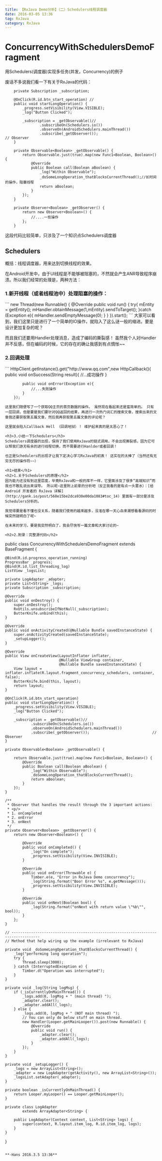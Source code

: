 ```yaml
---
title: 【RxJava Demo分析】（二）Schedulers线程调度器
date: 2016-03-05 13:36
tag: RxJava
category: RxJava
---
```

<h1>ConcurrencyWithSchedulersDemoFragment</h1>
用Schedulers(调度器)实现多任务(并发，Concurrency)的例子

<!-- more -->
废话不多说我们看一下有关于RxJava的代码：

```
	private Subscription _subscription;

    @OnClick(R.id.btn_start_operation) //
    public void startLongOperation() {
        _progress.setVisibility(View.VISIBLE);
        _log("Button Clicked");

        _subscription = _getObservable()//
                .subscribeOn(Schedulers.io())
                .observeOn(AndroidSchedulers.mainThread())
                .subscribe(_getObserver());                             // Observer
    }

    private Observable<Boolean> _getObservable() {
        return Observable.just(true).map(new Func1<Boolean, Boolean>() {
            @Override
            public Boolean call(Boolean aBoolean) {
                _log("Within Observable");
                _doSomeLongOperation_thatBlocksCurrentThread();//长时间的操作，阻塞线程
                return aBoolean;
            }
        });
    }

    private Observer<Boolean> _getObserver() {
        return new Observer<Boolean>() {
			//....一些操作
        };
    }
```
这段代码比较简单，只涉及了一个知识点Schedulers调度器
<h2>Schedulers</h2>
概括：线程调度器，用来达到切换线程的效果。

在Android开发中，由于UI线程是不能够被阻塞的，不然就会产生ANR导致程序崩溃。所以我们经常的处理是，两种方法：
<h3>1.新开线程（或者线程池中）处理阻塞的操作：</h3>
```
        new Thread(new Runnable() {
            @Override
            public void run() {
                try{
                    mEntity = getEntity();
                    mHandler.obtainMessage(1,mEntity).sendToTarget();
                }catch (Exception e){
                    mHandler.sendEmptyMessage(0);
                }
            }
        }).start();
```
大家可以看到，我们这里只是进行了一个简单的IO操作，就陷入了这么谜一般的缩进。要是设计更加复杂的呢？ 

而且我们还要用Handler处理消息，造成了编码的撕裂感！ 虽然我个人对Handler并不反感，但在编码的时候，它的存在的确让我感到有点惆怅~~
<h3>2.回调处理</h3>
```
		HttpClient.getInstance().get("http://www.qq.com",new HttpCallback(){
            public void onSuccess(String result){
                //...成功操作
            }

            public void onError(Exception e){
                //...失败操作
            }
        });
```
这里我们随便写了一个获取QQ主页的首页数据的操作。 虽然现在看起来还是蛮简单的。 只有一层回调，但是要是我们要针对QQ返回的结果，再进行一次热门词汇的搜索文章，搜索出来的文章我还要获取第五篇文章，然后我再获取第五篇文章的评论呢？

这里就会陷入Callback Hell （回调地狱）！ 维护起来真的是太恶心了！

<h3>3.小结一下Schedulers</h3>
Schedulers调度器的出现，保持了我们使用RxJava的链式调用，不会出现撕裂感，因为它可以帮我们游刃有余的进行线程切换，而不需要进行Hanlder或者回调！ 

也正是Schedulers的出现才让我下定决心学习RxJava的初衷！ 这实在的太棒了（当然还有无穷无尽的操作符~~）

<h1>结束</h1>
<h2>1.关于Schedulers的原理</h2>
因为能力还没有到这里层度，毕竟RxJava和一般的库不一样，它里面涉及了很多“高端知识”而我也不敢乱说出来误导。 所以呢~这里附上前辈的分析吧（反正我看的是有点一头雾水）：[给 Android 开发者的 RxJava 详解](http://gank.io/post/560e15be2dca930e00da1083#toc_14) 里面有一部分是涉及Schedulers分析的。

我觉得要是看不懂也没关系，随着我们使用的越来越多，没准在哪一天心血来潮想看看源码的时候突然就明白了呢~

在未来的学习，要是我突然明白了，我会尽快写一篇文章和大家讨论的~

<h2>2.附录：完整源代码</h2>
```
public class ConcurrencyWithSchedulersDemoFragment
        extends BaseFragment {

    @Bind(R.id.progress_operation_running)
    ProgressBar _progress;
    @Bind(R.id.list_threading_log)
    ListView _logsList;

    private LogAdapter _adapter;
    private List<String> _logs;
    private Subscription _subscription;

    @Override
    public void onDestroy() {
        super.onDestroy();
        RxUtils.unsubscribeIfNotNull(_subscription);
        ButterKnife.unbind(this);
    }

    @Override
    public void onActivityCreated(@Nullable Bundle savedInstanceState) {
        super.onActivityCreated(savedInstanceState);
        _setupLogger();
    }

    @Override
    public View onCreateView(LayoutInflater inflater,
                             @Nullable ViewGroup container,
                             @Nullable Bundle savedInstanceState) {
        View layout = inflater.inflate(R.layout.fragment_concurrency_schedulers, container, false);
        ButterKnife.bind(this, layout);
        return layout;
    }

    @OnClick(R.id.btn_start_operation)
    public void startLongOperation() {
        _progress.setVisibility(View.VISIBLE);
        _log("Button Clicked");

        _subscription = _getObservable()//
                .subscribeOn(Schedulers.io())
                .observeOn(AndroidSchedulers.mainThread())
                .subscribe(_getObserver());                             // Observer
    }

    private Observable<Boolean> _getObservable() {

        return Observable.just(true).map(new Func1<Boolean, Boolean>() {
            @Override
            public Boolean call(Boolean aBoolean) {
                _log("Within Observable");
                _doSomeLongOperation_thatBlocksCurrentThread();
                return aBoolean;
            }
        });
    }

    /**
     * Observer that handles the result through the 3 important actions:
     * <p/>
     * 1. onCompleted
     * 2. onError
     * 3. onNext
     */
    private Observer<Boolean> _getObserver() {
        return new Observer<Boolean>() {

            @Override
            public void onCompleted() {
                _log("On complete");
                _progress.setVisibility(View.INVISIBLE);
            }

            @Override
            public void onError(Throwable e) {
                Timber.e(e, "Error in RxJava Demo concurrency");
                _log(String.format("Boo! Error %s", e.getMessage()));
                _progress.setVisibility(View.INVISIBLE);
            }

            @Override
            public void onNext(Boolean bool) {
                _log(String.format("onNext with return value \"%b\"", bool));
            }
        };
    }

    // -----------------------------------------------------------------------------------
    // Method that help wiring up the example (irrelevant to RxJava)

    private void _doSomeLongOperation_thatBlocksCurrentThread() {
        _log("performing long operation");
        try {
            Thread.sleep(3000);
        } catch (InterruptedException e) {
            Timber.d("Operation was interrupted");
        }
    }

    private void _log(String logMsg) {
        if (_isCurrentlyOnMainThread()) {
            _logs.add(0, logMsg + " (main thread) ");
            _adapter.clear();
            _adapter.addAll(_logs);
        } else {
            _logs.add(0, logMsg + " (NOT main thread) ");
            // You can only do below stuff on main thread.
            new Handler(Looper.getMainLooper()).post(new Runnable() {
                @Override
                public void run() {
                    _adapter.clear();
                    _adapter.addAll(_logs);
                }
            });
        }
    }

    private void _setupLogger() {
        _logs = new ArrayList<String>();
        _adapter = new LogAdapter(getActivity(), new ArrayList<String>());
        _logsList.setAdapter(_adapter);
    }

    private boolean _isCurrentlyOnMainThread() {
        return Looper.myLooper() == Looper.getMainLooper();
    }

    private class LogAdapter
            extends ArrayAdapter<String> {

        public LogAdapter(Context context, List<String> logs) {
            super(context, R.layout.item_log, R.id.item_log, logs);
        }
    }
}
```

**-Hans 2016.3.5 13:36**